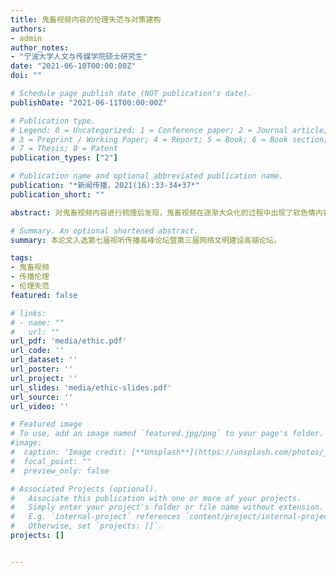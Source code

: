 ```yaml
---
title: 鬼畜视频内容的伦理失范与对策建构
authors:
- admin
author_notes:
- "宁波大学人文与传媒学院硕士研究生"
date: "2021-06-10T00:00:00Z"
doi: ""

# Schedule page publish date (NOT publication's date).
publishDate: "2021-06-11T00:00:00Z"

# Publication type.
# Legend: 0 = Uncategorized; 1 = Conference paper; 2 = Journal article;
# 3 = Preprint / Working Paper; 4 = Report; 5 = Book; 6 = Book section;
# 7 = Thesis; 8 = Patent
publication_types: ["2"]

# Publication name and optional abbreviated publication name.
publication: "*新闻传播，2021(16):33-34+37*"
publication_short: ""

abstract: 对鬼畜视频内容进行梳理后发现，鬼畜视频在逐渐大众化的过程中出现了软色情内容、不良行为内容、身体和语言暴力内容以及恶意改编内容等伦理失范情况。这些伦理问题的发生主要是因为生产者、平台、受众和资本的交互作用而形成。通过梳理伦理失范的类型和伦理失范发生的原因之后，分别从生产者、平台和受众三种路径出发，建构了鬼畜视频内容伦理失范的应对对策。

# Summary. An optional shortened abstract.
summary: 本论文入选第七届视听传播高峰论坛暨第三届网络文明建设高端论坛。

tags:
- 鬼畜视频
- 传播伦理
- 伦理失范
featured: false

# links:
# - name: ""
#   url: ""
url_pdf: 'media/ethic.pdf'
url_code: ''
url_dataset: ''
url_poster: ''
url_project: ''
url_slides: 'media/ethic-slides.pdf'
url_source: ''
url_video: ''

# Featured image
# To use, add an image named `featured.jpg/png` to your page's folder. 
#image:
#  caption: 'Image credit: [**Unsplash**](https://unsplash.com/photos/jdD8gXaTZsc)'
#  focal_point: ""
#  preview_only: false

# Associated Projects (optional).
#   Associate this publication with one or more of your projects.
#   Simply enter your project's folder or file name without extension.
#   E.g. `internal-project` references `content/project/internal-project/index.md`.
#   Otherwise, set `projects: []`.
projects: []


---
```


